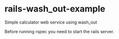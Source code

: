 rails-wash_out-example
======================

Simple calculator web service using wash_out

Before running rspec you need to start the rails server.
